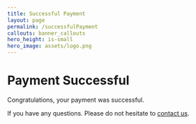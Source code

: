 ```yaml
---
title: Successful Payment
layout: page
permalink: /successfulPayment
callouts: banner_callouts
hero_height: is-small
hero_image: assets/logo.png
---
```


# Payment Successful

Congratulations, your payment was successful.

If you have any questions. Please do not hesitate to [contact us](contact-us).